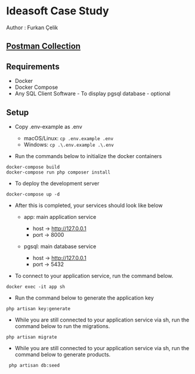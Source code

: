 # Ideasoft Case Study

Author : Furkan Çelik

## [Postman Collection]()

## Requirements
- Docker
- Docker Compose
- Any SQL Client Software - To display pgsql database - optional

## Setup
- Copy .env-example as .env
    - macOS/Linux: `cp .env.example .env`
    - Windows: `cp .\.env.example .\.env`

- Run the commands below to initialize the docker containers 

```
docker-compose build
docker-compose run php composer install
```

- To deploy the development server

```
docker-compose up -d
```

- After this is completed, your services should look like below
    - app: main application service
        - host -> http://127.0.0.1
        - port -> 8000

    - pgsql: main database service
        - host -> http://127.0.0.1
        - port -> 5432

- To connect to your application service, run the command below.
```
docker exec -it app sh
```

- Run the command below to generate the application key
```
php artisan key:generate
```

- While you are still connected to your application service via sh, run the command below to run the migrations.
```
php artisan migrate
```

- While you are still connected to your application service via sh, run the command below to generate products.
```
 php artisan db:seed
```
